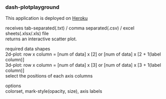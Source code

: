 ### dash-plotplayground

This application is deployed on [Heroku](https://rts-dashplayground.herokuapp.com/)

receives tab-separated(.txt) / comma separated(.csv) / excel sheets(.xlsx/.xls) file\
returns an interactive scatter plot.

required data shapes\
2d-plot: row x column = [num of data] x [2] or [num of data] x [2 + 1(label column)]\
3d-plot: row x column = [num of data] x [3] or [num of data] x [3 + 1(label column)]\
select the positions of each axis columns

options\
colorset, mark-style(opacity, size), axis labels

